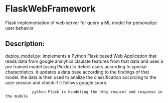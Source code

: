 # FlaskWebFramework
Flask implementation of web server for query a ML model for personalize user behavior 

## Description:
deploy_model.py: implements a Python Flask based Web Application that reads data from google analytics 
                 claulate features from that data and uses a pre trained model (using Pickle) to detect
                 users according to special charactristics. it updates a data base according to the findings 
                 of that model.
                 the data is then used to analize the classification according to the user session 
                 and check if it follows google score.
                 
                python Flask is handeling the http requset and response in the module

